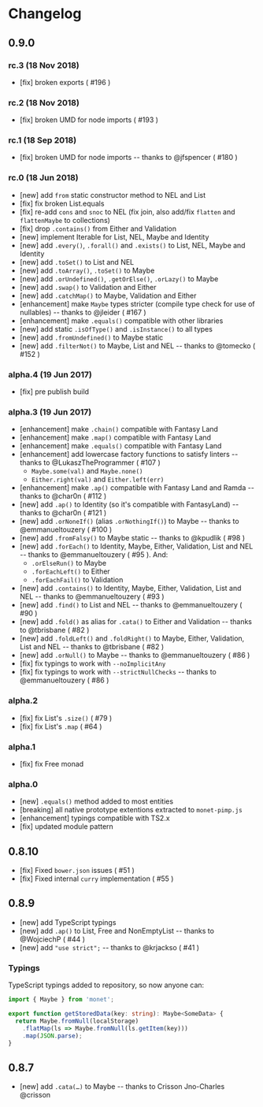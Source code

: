 # Changelog

## 0.9.0

### rc.3 (18 Nov 2018)

- [fix] broken exports ( #196 )

### rc.2 (18 Nov 2018)

- [fix] broken UMD for node imports ( #193 )

### rc.1 (18 Sep 2018)

- [fix] broken UMD for node imports -- thanks to @jfspencer ( #180 )

### rc.0 (18 Jun 2018)

- [new] add `from` static constructor method to NEL and List
- [fix] fix broken List.equals
- [fix] re-add `cons` and `snoc` to NEL (fix join, also add/fix `flatten` and `flattenMaybe` to collections)
- [fix] drop `.contains()` from Either and Validation
- [new] implement Iterable for List, NEL, Maybe and Identity
- [new] add `.every()`, `.forall()` and `.exists()` to List, NEL, Maybe and Identity
- [new] add `.toSet()` to List and NEL
- [new] add `.toArray()`, `.toSet()` to Maybe
- [new] add `.orUndefined()`, `.getOrElse()`, `.orLazy()` to Maybe
- [new] add `.swap()` to Validation and Either
- [new] add `.catchMap()` to Maybe, Validation and Either
- [enhancement] make `Maybe` types stricter (compile type check for use of nullables) -- thanks to @jleider ( #167 )
- [enhancement] make `.equals()` compatible with other libraries
- [new] add static `.isOfType()` and `.isInstance()` to all types
- [new] add `.fromUndefined()` to Maybe static
- [new] add `.filterNot()` to Maybe, List and NEL -- thanks to @tomecko ( #152 )

### alpha.4 (19 Jun 2017)

- [fix] pre publish build

### alpha.3 (19 Jun 2017)

- [enhancement] make `.chain()` compatible with Fantasy Land
- [enhancement] make `.map()` compatible with Fantasy Land
- [enhancement] make `.equals()` compatible with Fantasy Land
- [enhancement] add lowercase factory functions to satisfy linters -- thanks to @LukaszTheProgrammer ( #107 )
  - `Maybe.some(val)` and `Maybe.none()`
  - `Either.right(val)` and `Either.left(err)`
- [enhancement] make `.ap()` compatible with Fantasy Land and Ramda -- thanks to @char0n ( #112 )
- [new] add `.ap()` to Identity (so it's compatible with FantasyLand) -- thanks to @char0n ( #121 )
- [new] add `.orNoneIf()` (alias `.orNothingIf()`) to Maybe -- thanks to @emmanueltouzery ( #100 )
- [new] add `.fromFalsy()` to Maybe static -- thanks to @kpudlik ( #98 )
- [new] add `.forEach()` to Identity, Maybe, Either, Validation, List and NEL -- thanks to @emmanueltouzery ( #95 ). And:
  - `.orElseRun()` to Maybe
  - `.forEachLeft()` to Either
  - `.forEachFail()` to Validation
- [new] add `.contains()` to Identity, Maybe, Either, Validation, List and NEL -- thanks to @emmanueltouzery ( #93 )
- [new] add `.find()` to List and NEL -- thanks to @emmanueltouzery ( #90 )
- [new] add `.fold()` as alias for `.cata()` to Either and Validation -- thanks to @tbrisbane ( #82 )
- [new] add `.foldLeft()` and `.foldRight()` to Maybe, Either, Validation, List and NEL -- thanks to @tbrisbane ( #82 )
- [new] add `.orNull()` to Maybe -- thanks to @emmanueltouzery ( #86 )
- [fix] fix typings to work with `--noImplicitAny`
- [fix] fix typings to work with `--strictNullChecks` -- thanks to @emmanueltouzery ( #86 )
 
### alpha.2

- [fix] fix List's `.size()` ( #79 )
- [fix] fix List's `.map` ( #64 )

### alpha.1

- [fix] fix Free monad

### alpha.0

- [new] `.equals()` method added to most entities
- [breaking] all native prototype extentions extracted to `monet-pimp.js`
- [enhancement] typings compatible with TS2.x
- [fix] updated module pattern

## 0.8.10

- [fix] Fixed `bower.json` issues ( #51 )
- [fix] Fixed internal `curry` implementation ( #55 )

## 0.8.9

- [new] add TypeScript typings
- [new] add `.ap()` to List, Free and NonEmptyList -- thanks to @WojciechP ( #44 )
- [new] add `"use strict";` -- thanks to @krjackso ( #41 )

### Typings

TypeScript typings added to repository, so now anyone can:

``` typescript
import { Maybe } from 'monet';

export function getStoredData(key: string): Maybe<SomeData> {
  return Maybe.fromNull(localStorage)
    .flatMap(ls => Maybe.fromNull(ls.getItem(key)))
    .map(JSON.parse);
}
```

## 0.8.7

- [new] add `.cata(…)` to Maybe -- thanks to Crisson Jno-Charles @crisson 
